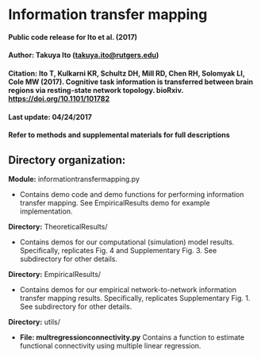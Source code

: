 # Information transfer mapping
#### Public code release for Ito et al. (2017)
#### Author: Takuya Ito (takuya.ito@rutgers.edu)
#### Citation: Ito T, Kulkarni KR, Schultz DH, Mill RD, Chen RH, Solomyak LI, Cole MW (2017). Cognitive task information is transferred between brain regions via resting-state network topology. bioRxiv. https://doi.org/10.1101/101782
#### Last update: 04/24/2017
#### Refer to methods and supplemental materials for full descriptions

## Directory organization:
**Module:** informationtransfermapping.py
* Contains demo code and demo functions for performing information transfer mapping. See EmpiricalResults demo for example implementation. 

**Directory:** TheoreticalResults/
* Contains demos for our computational (simulation) model results. Specifically, replicates Fig. 4 and Supplementary Fig. 3. See subdirectory for other details. 

**Directory:** EmpiricalResults/
* Contains demos for our empirical network-to-network information transfer mapping results. Specifically, replicates Supplementary Fig. 1. See subdirectory for other details. 

**Directory:** utils/
* **File: multregressionconnectivity.py** Contains a function to estimate functional connectivity using multiple linear regression.
